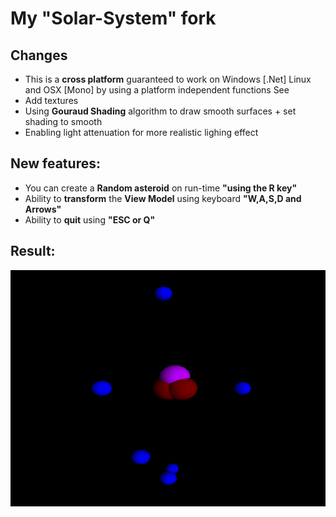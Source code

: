 # My "Solar-System" fork

## Changes 
* This is a **cross platform** guaranteed to work on Windows [.Net] Linux and OSX [Mono] by using a platform independent functions See 
* Add textures 
* Using **Gouraud Shading** algorithm to draw smooth surfaces + set shading to smooth
* Enabling light attenuation  for more realistic lighing effect

## New features:  
* You can create a **Random asteroid** on run-time **"using the R key"**
* Ability to **transform** the **View Model** using keyboard **"W,A,S,D and Arrows"**
* Ability to **quit** using **"ESC or Q"**

## Result: 

![](https://raw.githubusercontent.com/A-Siam/OpenTKTut/master/output.gif)




